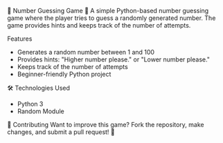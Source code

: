 🎯 Number Guessing Game 🎲
A simple Python-based number guessing game where the player tries to guess a randomly generated number. The game provides hints and keeps track of the number of attempts.

Features
- Generates a random number between 1 and 100
- Provides hints: "Higher number please." or "Lower number please."
- Keeps track of the number of attempts
- Beginner-friendly Python project

🛠️ Technologies Used
- Python 3
- Random Module

🤝 Contributing
Want to improve this game? Fork the repository, make changes, and submit a pull request! 🚀

